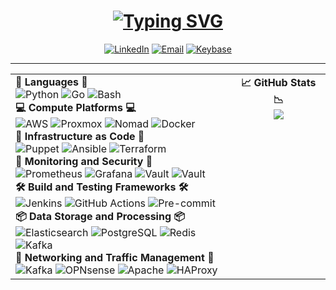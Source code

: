 <div>
    <div id="header" align="center">
        <h1><a href="https://git.io/typing-svg"><img src="https://readme-typing-svg.herokuapp.com?font=Fira+Code&weight=640&size=48&duration=2500&pause=1500&center=true&vCenter=true&random=false&width=700&lines=Robert+Grizzell;Platform+Engineer;Technology+Integrator;DevSecOps+Professional;Open+Source+Contributor" alt="Typing SVG" /></a></h1>
        <p>
            <a href="https://www.linkedin.com/in/robertgrizzell/"><img src="https://img.shields.io/badge/Robert%20Grizzell-839496?style=flat&logo=linkedin&labelColor=268bd2" alt="LinkedIn" /></a>
            <a href="mailto:robert@grizzell.me"><img src="https://img.shields.io/badge/robert@grizzell.me-839496?style=flat&logo=gmail&logoColor=efefef&labelColor=268bd2" alt="Email" /></a>
            <a href="https://keybase.io/rgrizzell"><img src="https://img.shields.io/keybase/pgp/rgrizzell?style=flat&logo=keybase&logoColor=efefef&labelColor=268bd2&color=839496" alt="Keybase" /></a>
        </p>
    <hr/>
    </div>
    <div id="body" align="center">
        <table style="margin-left:auto;margin-right:auto">
            <tr>
                <td style="vertical-align:top">
                    <strong>📜 Languages 📜</strong>
                    <br/>
                    <img src="https://img.shields.io/badge/Python-000000?style=flat&logo=python&logoColor=efefef&color=6c71c4" alt="Python" />
                    <img src="https://img.shields.io/badge/Go-000000?style=flat&logo=go&logoColor=efefef&color=6c71c4" alt="Go" />
                    <img src="https://img.shields.io/badge/Bash-000000?style=flat&logo=gnu&logoColor=efefef&color=6c71c4" alt="Bash" />
                    <br/>
                    <strong>💻 Compute Platforms 💻</strong>
                    <br/>
                    <img src="https://img.shields.io/badge/AWS-000000?style=flat&logo=amazon&logoColor=efefef&color=268bd2" alt="AWS" />
                    <img src="https://img.shields.io/badge/Proxmox-000000?style=flat&logo=proxmox&logoColor=efefef&color=268bd2" alt="Proxmox" />
                    <img src="https://img.shields.io/badge/Nomad-000000?style=flat&logo=consul&logoColor=efefef&color=268bd2" alt="Nomad" />
                    <img src="https://img.shields.io/badge/Docker-000000?style=flat&logo=docker&logoColor=efefef&color=268bd2" alt="Docker" />
                    <br/>
                    <strong>📜 Infrastructure as Code 📜</strong>
                    <br/>
                    <img src="https://img.shields.io/badge/Puppet-000000?style=flat&logo=puppet&logoColor=efefef&color=2aa198" alt="Puppet" />
                    <img src="https://img.shields.io/badge/Ansible-000000?style=flat&logo=ansible&logoColor=efefef&color=2aa198" alt="Ansible" />
                    <img src="https://img.shields.io/badge/Terraform-000000?style=flat&logo=terraform&logoColor=efefef&color=2aa198" alt="Terraform" />
                    <br/>
                    <strong>🔐 Monitoring and Security 🔐</strong>
                    <br/>
                    <img src="https://img.shields.io/badge/Prometheus-000000?style=flat&logo=prometheus&logoColor=efefef&color=859900" alt="Prometheus" />
                    <img src="https://img.shields.io/badge/Grafana-000000?style=flat&logo=grafana&logoColor=efefef&color=859900" alt="Grafana" />
                    <img src="https://img.shields.io/badge/Vault-000000?style=flat&logo=vault&logoColor=efefef&color=859900" alt="Vault" />
                    <img src="https://img.shields.io/badge/Let%27s%20Encrypt-000000?style=flat&logo=letsencrypt&logoColor=efefef&color=859900" alt="Vault" />
                    <br/>
                    <strong>🛠 Build and Testing Frameworks 🛠</strong>
                    <br/>
                    <img src="https://img.shields.io/badge/Jenkins-000000?style=flat&logo=jenkins&logoColor=efefef&color=b58900" alt="Jenkins" />
                    <img src="https://img.shields.io/badge/GitHub%20Actions-000000?style=flat&logo=github&logoColor=efefef&color=b58900" alt="GitHub Actions" />
                    <img src="https://img.shields.io/badge/Pre%20commit-000000?style=flat&logo=precommit&logoColor=efefef&color=b58900" alt="Pre-commit" />
                    <br/>
                    <strong>📦 Data Storage and Processing 📦</strong>
                    <br/>
                    <img src="https://img.shields.io/badge/Elasticsearch-000000?style=flat&logo=elasticsearch&logoColor=efefef&color=cb4b16" alt="Elasticsearch" />
                    <img src="https://img.shields.io/badge/PostgreSQL-000000?style=flat&logo=postgresql&logoColor=efefef&color=cb4b16" alt="PostgreSQL" />
                    <img src="https://img.shields.io/badge/Redis-000000?style=flat&logo=redis&logoColor=efefef&color=cb4b16" alt="Redis" />
                    <img src="https://img.shields.io/badge/Kafka-000000?style=flat&logo=apachekafka&logoColor=efefef&color=cb4b16" alt="Kafka" />
                    <br/>
                    <strong>🚦 Networking and Traffic Management 🚦</strong>
                    <br/>
                    <img src="https://img.shields.io/badge/Mikrotik-000000?style=flat&logo=mikrotik&logoColor=efefef&color=dc322f" alt="Kafka" />
                    <img src="https://img.shields.io/badge/OPNsense-000000?style=flat&logo=opnsense&logoColor=efefef&color=dc322f" alt="OPNsense" />
                    <img src="https://img.shields.io/badge/Apache-000000?style=flat&logo=apache&logoColor=efefef&color=dc322f" alt="Apache" />
                    <img src="https://img.shields.io/badge/HAProxy-000000?style=flat&logo=haproxy&logoColor=efefef&color=dc322f" alt="HAProxy" />
                </td>
                <td style="text-align:center;vertical-align:top">
                    <strong>📈 GitHub Stats 📉</strong>
                    <br/>
                    <picture>
                        <source
                            srcset="https://github-readme-stats.vercel.app/api?username=rgrizzell&theme=solarized-dark&hide_title=true&hide_rank=true&show_icons=true&show=reviews,discussions_started,discussions_answered,prs_merged,prs_merged_percentage"
                            media="(prefers-color-scheme: dark)"
                        />
                        <source
                            srcset="https://github-readme-stats.vercel.app/api?username=rgrizzell&theme=solarized-light&hide_title=true&hide_rank=true&show_icons=true&show=reviews,discussions_started,discussions_answered,prs_merged,prs_merged_percentage"
                            media="(prefers-color-scheme: light), (prefers-color-scheme: no-preference)"
                        />
                        <img src="https://github-readme-stats.vercel.app/api?username=rgrizzell&theme=solarized-dark&hide_title=true&hide_rank=true&show_icons=true&show=reviews,discussions_started,discussions_answered,prs_merged,prs_merged_percentage" />
                    </picture>
                </td>
            </tr>
        </table>
    </div>
</div>
